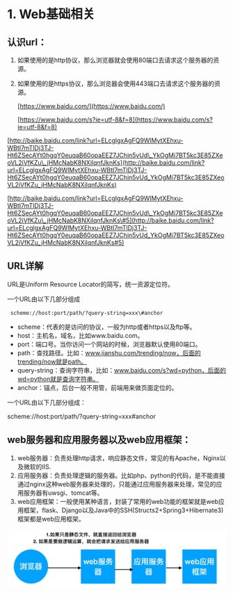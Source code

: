 # 1. Web基础相关

## 认识url：

1. 如果使用的是http协议，那么浏览器就会使用80端口去请求这个服务器的资源。
2. 如果使用的是https协议，那么浏览器会使用443端口去请求这个服务器的资源。

   [https://www.baidu.com/](https://www.baidu.com/)

   [https://www.baidu.com/s?ie=utf-8&f=8](https://www.baidu.com/s?ie=utf-8&f=8)

[http://baike.baidu.com/link?url=ELcglgxAgFQ9WlMytXEhxu-WBtI7mTlDj3TJ-Ht6ZSecAYt0hgqY0euqaB60opaEEZ7JChin5vUd\_YkOgMi7BT5kc3E85ZXeoVL2iVfKZu\_jHMcNabK8NXilqnfJknKs](http://baike.baidu.com/link?url=ELcglgxAgFQ9WlMytXEhxu-WBtI7mTlDj3TJ-Ht6ZSecAYt0hgqY0euqaB60opaEEZ7JChin5vUd_YkOgMi7BT5kc3E85ZXeoVL2iVfKZu_jHMcNabK8NXilqnfJknKs)

[http://baike.baidu.com/link?url=ELcglgxAgFQ9WlMytXEhxu-WBtI7mTlDj3TJ-Ht6ZSecAYt0hgqY0euqaB60opaEEZ7JChin5vUd\_YkOgMi7BT5kc3E85ZXeoVL2iVfKZu\_jHMcNabK8NXilqnfJknKs\#5](http://baike.baidu.com/link?url=ELcglgxAgFQ9WlMytXEhxu-WBtI7mTlDj3TJ-Ht6ZSecAYt0hgqY0euqaB60opaEEZ7JChin5vUd_YkOgMi7BT5kc3E85ZXeoVL2iVfKZu_jHMcNabK8NXilqnfJknKs#5)

## URL详解

URL是Uniform Resource Locator的简写，统一资源定位符。

一个URL由以下几部分组成

```text
 scheme://host:port/path/?query-string=xxx\#anchor
```

* scheme：代表的是访问的协议，一般为http或者https以及ftp等。 
* host：主机名，域名，比如www.baidu.com。 
* port：端口号。当你访问一个网站的时候，浏览器默认使用80端口。 
* path：查找路径。比如：www.jianshu.com/trending/now，后面的trending/now就是path。 
* query-string：查询字符串，比如：www.baidu.com/s?wd=python，后面的wd=python就是查询字符串。 
* anchor：锚点，后台一般不用管，前端用来做页面定位的。

一个URL由以下几部分组成：

scheme://host:port/path/?query-string=xxx\#anchor

## web服务器和应用服务器以及web应用框架：

1. web服务器：负责处理http请求，响应静态文件，常见的有Apache，Nginx以及微软的IIS. 
2. 应用服务器：负责处理逻辑的服务器。比如php、python的代码，是不能直接通过nginx这种web服务器来处理的，只能通过应用服务器来处理，常见的应用服务器有uwsgi、tomcat等。 
3. web应用框架：一般使用某种语言，封装了常用的web功能的框架就是web应用框架，flask、Django以及Java中的SSH\(Structs2+Spring3+Hibernate3\)框架都是web应用框架。

![](../.gitbook/assets/usd-ji6-093gy9-r-ev_-4if8.png)

